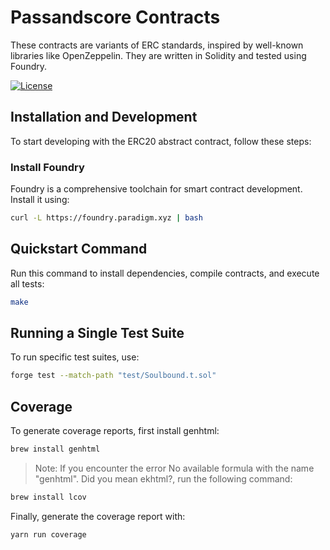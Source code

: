# **Passandscore Contracts**

These contracts are variants of ERC standards, inspired by well-known libraries like OpenZeppelin. They are written in Solidity and tested using Foundry.

[![License](https://img.shields.io/badge/license-MIT-blue.svg)](https://opensource.org/licenses/MIT)

## **Installation and Development**

To start developing with the ERC20 abstract contract, follow these steps:

### **Install Foundry**

Foundry is a comprehensive toolchain for smart contract development. Install it using:

```bash
curl -L https://foundry.paradigm.xyz | bash
```

## Quickstart Command

Run this command to install dependencies, compile contracts, and execute all tests:

```bash
make
```

## Running a Single Test Suite

To run specific test suites, use:

```bash
forge test --match-path "test/Soulbound.t.sol"
```

## Coverage

To generate coverage reports, first install genhtml:

```bash
brew install genhtml
```

> Note: If you encounter the error No available formula with the name "genhtml". Did you mean ekhtml?, run the following command:

```bash
brew install lcov
```

Finally, generate the coverage report with:

```bash
yarn run coverage
```

